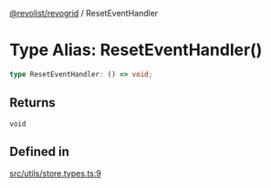 [@revolist/revogrid](README.md) / ResetEventHandler

# Type Alias: ResetEventHandler()

```ts
type ResetEventHandler: () => void;
```

## Returns

`void`

## Defined in

[src/utils/store.types.ts:9](https://github.com/revolist/revogrid/blob/ec98f5e49749ad8581a7f9ebef8e2f6167a106af/src/utils/store.types.ts#L9)
